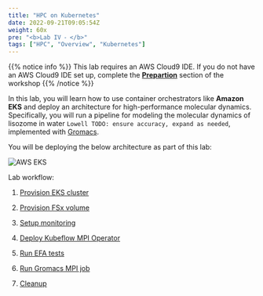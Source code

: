 ```yaml
---
title: "HPC on Kubernetes"
date: 2022-09-21T09:05:54Z
weight: 60x
pre: "<b>Lab IV ⁃ </b>"
tags: ["HPC", "Overview", "Kubernetes"]
---
```


<!--
**HPC jobs on Kubernetes**
-->

{{% notice info %}}
This lab requires an AWS Cloud9 IDE. If you do not have an AWS Cloud9 IDE set up, complete the **[Prepartion](/02-aws-getting-started.html)** section of the workshop
{{% /notice %}}

<!--
{{% notice info %}}
This lab requires a Kubernetes cluster. If you are working on this lab as part of an AWS presented event, a cluster is already provisioned in your lab environment. If you do not have a cluster available, you can use the **[provision-eks-cluster](06-provision-eks-cluster)** instructions to provision a new cluster.
{{% /notice %}}
-->

In this lab, you will learn how to use container orchestrators like **Amazon EKS** and deploy an architecture for high-performance molecular dynamics. Specifically, you will run a pipeline for modeling the molecular dynamics of lisozome in water ```Lowell TODO: ensure accuracy, expand as needed```, implemented with [Gromacs](https://www.gromacs.org/). 

You will be deploying the below architecture as part of this lab:

![AWS EKS](/images/aws-eks/eks-hpc-architecture.png)

Lab workflow:

1. [Provision EKS cluster](09-hpc-kubernetes/01-provision-eks.html)

2. [Provision FSx volume](09-hpc-kubernetes/02-provision-fsx.html)

3. [Setup monitoring](09-hpc-kubernetes/03-setup-monitoring.html)

4. [Deploy Kubeflow MPI Operator](09-hpc-kubernetes/04-mpi-operator.html)

5. [Run EFA tests](09-hpc-kubernetes/05-efa-tests.html)

6. [Run Gromacs MPI job](09-hpc-kubernetes/06-gromacs-mpi.html)

7. [Cleanup](09-hpc-kubernetes/07-cleanup.html)
